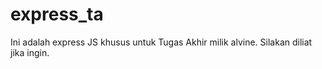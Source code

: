 # express_ta
Ini adalah express JS khusus untuk Tugas Akhir milik alvine. Silakan diliat jika ingin.
